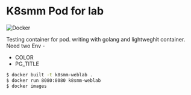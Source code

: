 # K8smm Pod for lab

![Docker](https://github.com/mm-k8s-ug/k8smm-weblab/workflows/Docker/badge.svg?branch=master)

Testing container for pod. writing with golang and lightweghit container.
Need two Env -
* COLOR
* PG_TITLE

```bash
$ docker built -t k8smm-weblab .
$ docker run 8080:8080 k8smm-weblab
$ docker images

```

   
